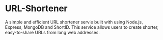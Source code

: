 # URL-Shortener
A simple and efficient URL shortener servie built with using Node.js, Express, MongoDB and ShortID. This service allows users to create shorter, easy-to-share URLs from long web addresses.
